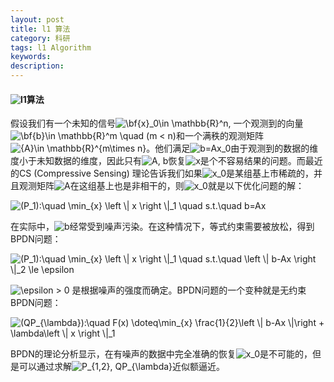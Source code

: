 ```yaml
---
layout: post
title: l1 算法
category: 科研
tags: l1 Algorithm
keywords: 
description: 
---
```


#### <img src="http://latex.codecogs.com/gif.latex?l_1" title="l1"/>算法
假设我们有一个未知的信号<img src="http://latex.codecogs.com/gif.latex?\bf{x}_0\in&space;\mathbb{R}^n" title="\bf{x}_0\in \mathbb{R}^n" />, 一个观测到的向量<img src="http://latex.codecogs.com/gif.latex?\bf{b}\in&space;\mathbb{R}^m&space;\quad&space;(m&space;<&space;n)" title="\bf{b}\in \mathbb{R}^m \quad (m < n)" />和一个满秩的观测矩阵<img src="http://latex.codecogs.com/gif.latex?{A}\in&space;\mathbb{R}^{m\times&space;n}" title="{A}\in \mathbb{R}^{m\times n}" />。他们满足<img src="http://latex.codecogs.com/gif.latex?b=Ax_0" title="b=Ax_0" />由于观测到的数据的维度小于未知数据的维度，因此只有<img src="http://latex.codecogs.com/gif.latex?A, b" title="A, b" />恢复<img src="http://latex.codecogs.com/gif.latex?x" title="x" />是个不容易结果的问题。而最近的CS (Compressive Sensing) 理论告诉我们如果<img src="http://latex.codecogs.com/gif.latex?x_0" title="x_0" />是某组基上市稀疏的，并且观测矩阵<img src="http://latex.codecogs.com/gif.latex?A" title="A" />在这组基上也是非相干的，则<img src="http://latex.codecogs.com/gif.latex?x_0" title="x_0" />就是以下优化问题的解：

<img src="http://latex.codecogs.com/gif.latex?(P_1):\quad&space;\min_{x}&space;\left&space;\|&space;x&space;\right&space;\|_1&space;\quad&space;s.t.\quad&space;b=Ax" title="(P_1):\quad \min_{x} \left \| x \right \|_1 \quad s.t.\quad b=Ax" />

在实际中，<img src="http://latex.codecogs.com/gif.latex?b" title="b" />经常受到噪声污染。在这种情况下，等式约束需要被放松，得到BPDN问题：

<img src="http://latex.codecogs.com/gif.latex?(P_{1，2}):\quad&space;\min_{x}&space;\left&space;\|&space;x&space;\right&space;\|_1&space;\quad&space;s.t.\quad&space;\left&space;\|&space;b-Ax&space;\right&space;\|_2&space;\le&space;\epsilon" title="(P_1):\quad \min_{x} \left \| x \right \|_1 \quad s.t.\quad \left \| b-Ax \right \|_2 \le \epsilon" />

<img src="http://latex.codecogs.com/gif.latex?\epsilon&space;>&space;0" title="\epsilon > 0" /> 是根据噪声的强度而确定。BPDN问题的一个变种就是无约束BPDN问题：

<img src="http://latex.codecogs.com/gif.latex?(QP_{\lambda}):\quad&space;F(x)&space;\doteq\min_{x}&space;\frac{1}{2}\left&space;\|&space;b-Ax&space;\|\right&space;&plus;&space;\lambda\left&space;\|&space;x&space;\right&space;\|_1" title="(QP_{\lambda}):\quad F(x) \doteq\min_{x} \frac{1}{2}\left \| b-Ax \|\right + \lambda\left \| x \right \|_1" />

BPDN的理论分析显示，在有噪声的数据中完全准确的恢复<img src="http://latex.codecogs.com/gif.latex?x_0" title="x_0" />是不可能的，但是可以通过求解<img src="http://latex.codecogs.com/gif.latex?P_{1,2}, QP_{\lambda}" title="P_{1,2}, QP_{\lambda}" />近似额逼近。
